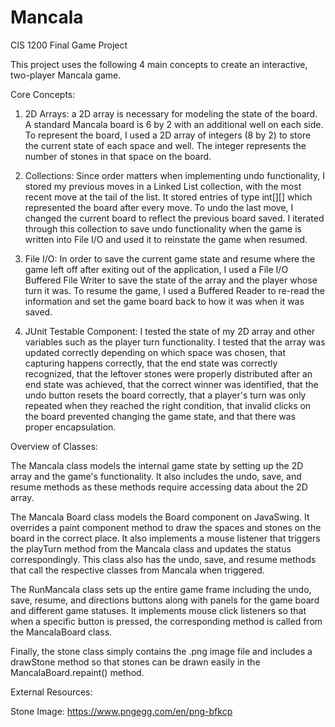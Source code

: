 # Mancala
CIS 1200 Final Game Project

This project uses the following 4 main concepts to create an interactive, two-player Mancala game. 

Core Concepts: 
1. 2D Arrays: a 2D array is necessary for modeling the state of the board.
A standard Mancala board is 6 by 2 with an additional well on each side.
To represent the board, I used a 2D array of integers (8 by 2) to store the current state of each
space and well. The integer represents the number of stones in that space on the board.

2. Collections: Since order matters when implementing undo functionality, I stored my previous moves in a
Linked List collection, with the most recent move at the tail of the list. It stored entries of type int[][] which
represented the board after every move. To undo the last move, I changed the current board to reflect the previous
board saved. I iterated through this collection to save undo functionality when the game is written into File I/O
and used it to reinstate the game when resumed.

3. File I/O: In order to save the current game state and resume where the game left off after exiting out of
the application, I used a File I/O Buffered File Writer to save the state of the array and the player whose turn it was.
To resume the game, I used a Buffered Reader to re-read the information and set the game board back to how it was
when it was saved.

4. JUnit Testable Component: I tested the state of my 2D array and other variables such as the player turn
functionality. I tested that the array was updated correctly depending on which space was chosen,
that capturing happens correctly, that the end state was correctly recognized, that the leftover stones were properly
distributed after an end state was achieved, that the correct winner was identified, that the undo button resets the
board correctly, that a player's turn was only repeated when they reached the right condition, that invalid clicks on
the board prevented changing the game state, and that there was proper encapsulation.

Overview of Classes: 

The Mancala class models the internal game state by setting up the 2D array and the game's functionality. It also
includes the undo, save, and resume methods as these methods require accessing data about the 2D array.

The Mancala Board class models the Board component on JavaSwing. It overrides a paint component method to draw the spaces
and stones on the board in the correct place. It also implements a mouse listener that triggers the playTurn method
from the Mancala class and updates the status correspondingly. This class also has the undo, save, and resume methods
that call the respective classes from Mancala when triggered.

The RunMancala class sets up the entire game frame including the undo, save, resume, and directions buttons along
with panels for the game board and different game statuses. It implements mouse click listeners so that when a
specific button is pressed, the corresponding method is called from the MancalaBoard class.

Finally, the stone class simply contains the .png image file and includes a drawStone method so that stones can be
drawn easily in the MancalaBoard.repaint() method.

External Resources:

Stone Image: https://www.pngegg.com/en/png-bfkcp
